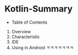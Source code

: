 # Kotlin-Summary

- Table of Contents
1. Overview
2. Characteristic
3. IDE
4. Using in Android
ㅋㅋㅋㅋㅋㅋㅋ
